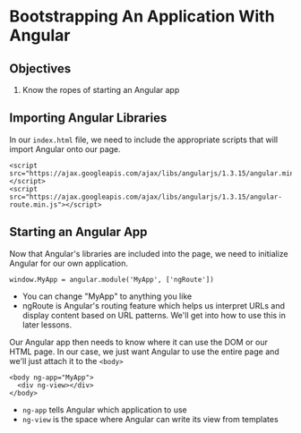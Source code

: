 # Bootstrapping An Application With Angular

## Objectives

1. Know the ropes of starting an Angular app

## Importing Angular Libraries

In our `index.html` file, we need to include the appropriate scripts
that will import Angular onto our page.

```
<script src="https://ajax.googleapis.com/ajax/libs/angularjs/1.3.15/angular.min.js"></script>
<script src="https://ajax.googleapis.com/ajax/libs/angularjs/1.3.15/angular-route.min.js"></script>
```

## Starting an Angular App

Now that Angular's libraries are included into the page, we need
to initialize Angular for our own application.

```
window.MyApp = angular.module('MyApp', ['ngRoute'])
```

* You can change "MyApp" to anything you like
* ngRoute is Angular's routing feature which helps us interpret
  URLs and display content based on URL patterns. We'll get into
  how to use this in later lessons.

Our Angular app then needs to know where it can use the DOM
or our HTML page. In our case, we just want Angular to use
the entire page and we'll just attach it to the `<body>`

```
<body ng-app="MyApp">
  <div ng-view></div>
</body>
```

* `ng-app` tells Angular which application to use
* `ng-view` is the space where Angular can write its
  view from templates
